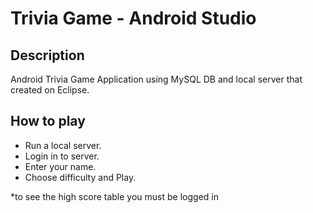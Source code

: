 # Trivia Game - Android Studio
## Description
Android Trivia Game Application using MySQL DB and local server that created on Eclipse.
## How to play
* Run a local server.
* Login in to server.
* Enter your name.
* Choose difficulty and Play.

*to see the high score table you must be logged in
